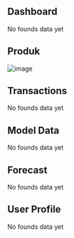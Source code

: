 Dashboard 
---------
No founds data yet


Produk
-------

![image](https://user-images.githubusercontent.com/63491056/176222222-caa407c6-f6b3-4fcb-80c8-64e52e152a36.png)

Transactions
---------
No founds data yet

Model Data 
---------
No founds data yet

Forecast 
---------
No founds data yet

User Profile
---------
No founds data yet
